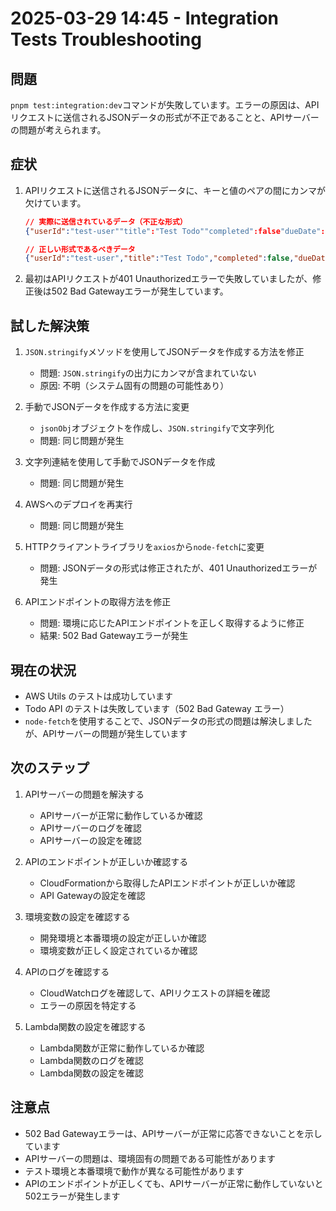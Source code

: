 # 2025-03-29 14:45 - Integration Tests Troubleshooting

## 問題

`pnpm test:integration:dev`コマンドが失敗しています。エラーの原因は、APIリクエストに送信されるJSONデータの形式が不正であることと、APIサーバーの問題が考えられます。

## 症状

1. APIリクエストに送信されるJSONデータに、キーと値のペアの間にカンマが欠けています。

    ```json
    // 実際に送信されているデータ（不正な形式）
    {"userId":"test-user""title":"Test Todo""completed":false"dueDate":"2025-12-31"}
    
    // 正しい形式であるべきデータ
    {"userId":"test-user","title":"Test Todo","completed":false,"dueDate":"2025-12-31"}
    ```

2. 最初はAPIリクエストが401 Unauthorizedエラーで失敗していましたが、修正後は502 Bad Gatewayエラーが発生しています。

## 試した解決策

1. `JSON.stringify`メソッドを使用してJSONデータを作成する方法を修正
   - 問題: `JSON.stringify`の出力にカンマが含まれていない
   - 原因: 不明（システム固有の問題の可能性あり）

2. 手動でJSONデータを作成する方法に変更
   - `jsonObj`オブジェクトを作成し、`JSON.stringify`で文字列化
   - 問題: 同じ問題が発生

3. 文字列連結を使用して手動でJSONデータを作成
   - 問題: 同じ問題が発生

4. AWSへのデプロイを再実行
   - 問題: 同じ問題が発生

5. HTTPクライアントライブラリを`axios`から`node-fetch`に変更
   - 問題: JSONデータの形式は修正されたが、401 Unauthorizedエラーが発生

6. APIエンドポイントの取得方法を修正
   - 問題: 環境に応じたAPIエンドポイントを正しく取得するように修正
   - 結果: 502 Bad Gatewayエラーが発生

## 現在の状況

- AWS Utils のテストは成功しています
- Todo API のテストは失敗しています（502 Bad Gateway エラー）
- `node-fetch`を使用することで、JSONデータの形式の問題は解決しましたが、APIサーバーの問題が発生しています

## 次のステップ

1. APIサーバーの問題を解決する
   - APIサーバーが正常に動作しているか確認
   - APIサーバーのログを確認
   - APIサーバーの設定を確認

2. APIのエンドポイントが正しいか確認する
   - CloudFormationから取得したAPIエンドポイントが正しいか確認
   - API Gatewayの設定を確認

3. 環境変数の設定を確認する
   - 開発環境と本番環境の設定が正しいか確認
   - 環境変数が正しく設定されているか確認

4. APIのログを確認する
   - CloudWatchログを確認して、APIリクエストの詳細を確認
   - エラーの原因を特定する

5. Lambda関数の設定を確認する
   - Lambda関数が正常に動作しているか確認
   - Lambda関数のログを確認
   - Lambda関数の設定を確認

## 注意点

- 502 Bad Gatewayエラーは、APIサーバーが正常に応答できないことを示しています
- APIサーバーの問題は、環境固有の問題である可能性があります
- テスト環境と本番環境で動作が異なる可能性があります
- APIのエンドポイントが正しくても、APIサーバーが正常に動作していないと502エラーが発生します
